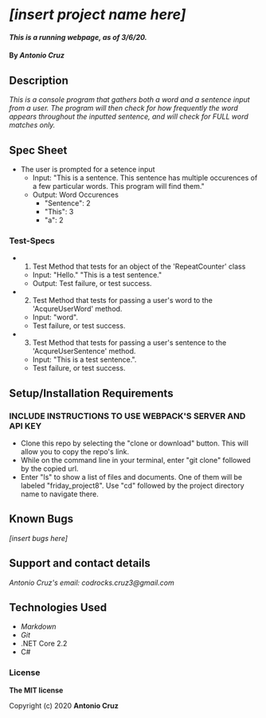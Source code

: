 # _[insert project name here]_

#### _This is a running webpage, as of 3/6/20._

#### By _**Antonio Cruz**_

## Description

_This is a console program that gathers both a word and a sentence input from a user. The program will then check for how frequently the word appears throughout the inputted sentence, and will check for FULL word matches only._


## Spec Sheet

* The user is prompted for a setence input
  * Input: "This is a sentence. This sentence has multiple occurences of a few particular words. This program will find them."
  * Output: Word Occurences
    * "Sentence": 2
    * "This": 3
    * "a": 2

### Test-Specs

* 1. Test Method that tests for an object of the 'RepeatCounter' class
  * Input: "Hello." "This is a test sentence."
  * Output: Test failure, or test success.

* 2. Test Method that tests for passing a user's word to the 'AcqureUserWord' method.
  * Input: "word".
  * Test failure, or test success.

* 3. Test Method that tests for passing a user's sentence to the 'AcqureUserSentence' method.
  * Input: "This is a test sentence.".
  * Test failure, or test success.


## Setup/Installation Requirements

### INCLUDE INSTRUCTIONS TO USE WEBPACK'S SERVER AND API KEY
* Clone this repo by selecting the "clone or download" button. This will allow you to copy the repo's link.
* While on the command line in your terminal, enter "git clone" followed by the copied url.
* Enter "ls" to show a list of files and documents. One of them will be labeled "friday_project8". Use "cd" followed by the project directory name to navigate there. 


## Known Bugs

_[insert bugs here]_

## Support and contact details

_Antonio Cruz's email:_
_codrocks.cruz3@gmail.com_

## Technologies Used

* _Markdown_
* _Git_
* .NET Core 2.2
* C#


### License

**The MIT license**

Copyright (c) 2020 **Antonio Cruz**